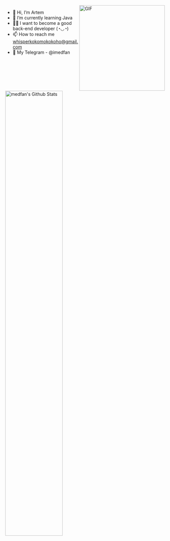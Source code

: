 <img align="right" height="270px" alt="GIF" src="https://i.pinimg.com/originals/e4/26/70/e426702edf874b181aced1e2fa5c6cde.gif" />


- 👋 Hi, I’m Artem
- 🌱 I’m currently learning Java
- 👨‍💻 I want to become a good back-end developer (◔◡◔)
- 📫 How to reach me whisperkokomokokoho@gmail.com
- 📱 My Telegram - @imedfan

<!---
imedfan/imedfan is a ✨ special ✨ repository because its `README.md` (this file) appears on your GitHub profile.
You can click the Preview link to take a look at your changes.
--->



 <img align="left" src="https://github-readme-stats.vercel.app/api?username=imedfan&theme=graywhite&show_icons=true" alt="medfan's Github Stats" width="60%">
  

